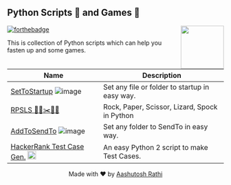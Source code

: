 ## Python Scripts 📜 and Games 🎲
[<img src="https://image.flaticon.com/icons/svg/180/180867.svg" align="right" width="100">](https://aashutoshrathi.github.io/Python-Scripts-and-Games/)
[![forthebadge](http://forthebadge.com/images/badges/made-with-python.svg)](http://forthebadge.com)

This is collection of Python scripts which can help you fasten up and some games.

Name | Description
-------------------- | -------------
[SetToStartup](SetToStartup) ![image](https://image.ibb.co/hZ8iZk/windows_1.png) | Set any file or folder to startup in easy way. |
[RPSLS  🗿📝✂️🦎🖖](RPSLS) | Rock, Paper, Scissor, Lizard, Spock in Python |
[AddToSendTo](AddToSendTo) ![image](https://image.ibb.co/hZ8iZk/windows_1.png) | Set any folder to SendTo in easy way. |
[HackerRank Test Case Gen.](https://github.com/aashutoshrathi/HackerRank-Test-Case-Generator) <img src="https://brandfolder.com/hackerrank/logo/hackerrank-primary-logo.png" width="20"/> | An easy Python 2 script to make Test Cases. |



<p align="center"> Made with ❤ by <a href="https://github.com/aashutoshrathi">Aashutosh Rathi</a></p>
